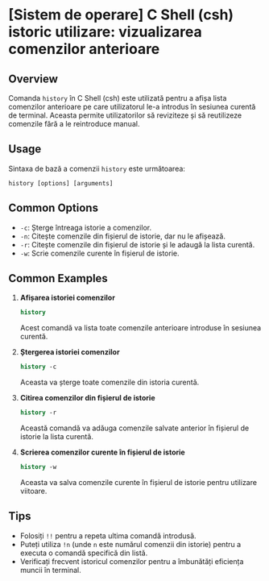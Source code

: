 # [Sistem de operare] C Shell (csh) istoric utilizare: vizualizarea comenzilor anterioare

## Overview
Comanda `history` în C Shell (csh) este utilizată pentru a afișa lista comenzilor anterioare pe care utilizatorul le-a introdus în sesiunea curentă de terminal. Aceasta permite utilizatorilor să reviziteze și să reutilizeze comenzile fără a le reintroduce manual.

## Usage
Sintaxa de bază a comenzii `history` este următoarea:

```
history [options] [arguments]
```

## Common Options
- `-c`: Șterge întreaga istorie a comenzilor.
- `-n`: Citește comenzile din fișierul de istorie, dar nu le afișează.
- `-r`: Citește comenzile din fișierul de istorie și le adaugă la lista curentă.
- `-w`: Scrie comenzile curente în fișierul de istorie.

## Common Examples
1. **Afișarea istoriei comenzilor**
   ```csh
   history
   ```
   Acest comandă va lista toate comenzile anterioare introduse în sesiunea curentă.

2. **Ștergerea istoriei comenzilor**
   ```csh
   history -c
   ```
   Aceasta va șterge toate comenzile din istoria curentă.

3. **Citirea comenzilor din fișierul de istorie**
   ```csh
   history -r
   ```
   Această comandă va adăuga comenzile salvate anterior în fișierul de istorie la lista curentă.

4. **Scrierea comenzilor curente în fișierul de istorie**
   ```csh
   history -w
   ```
   Aceasta va salva comenzile curente în fișierul de istorie pentru utilizare viitoare.

## Tips
- Folosiți `!!` pentru a repeta ultima comandă introdusă.
- Puteți utiliza `!n` (unde `n` este numărul comenzii din istorie) pentru a executa o comandă specifică din listă.
- Verificați frecvent istoricul comenzilor pentru a îmbunătăți eficiența muncii în terminal.